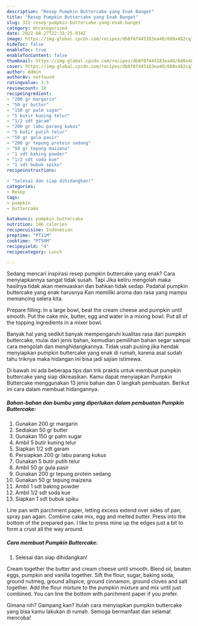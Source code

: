 ```yaml
---
description: "Resep Pumpkin Buttercake yang Enak Banget"
title: "Resep Pumpkin Buttercake yang Enak Banget"
slug: 322-resep-pumpkin-buttercake-yang-enak-banget
category: Uncategorized
date: 2022-08-27T22:33:25.934Z
image: https://img-global.cpcdn.com/recipes/db8f6f445183ea40/680x482cq70/pumpkin-buttercake-foto-resep-utama.jpg
hideToc: false
enableToc: true
enableTocContent: false
thumbnail: https://img-global.cpcdn.com/recipes/db8f6f445183ea40/680x482cq70/pumpkin-buttercake-foto-resep-utama.jpg
cover: https://img-global.cpcdn.com/recipes/db8f6f445183ea40/680x482cq70/pumpkin-buttercake-foto-resep-utama.jpg
author: Admin
authorAv: notfound
ratingvalue: 3.5
reviewcount: 18
recipeingredient:
- "200 gr margarin"
- "50 gr butter"
- "150 gr palm sugar"
- "5 butir kuning telur"
- "1/2 sdt garam"
- "200 gr labu parang kukus"
- "5 butir putih telur"
- "50 gr gula pasir"
- "200 gr tepung protein sedang"
- "50 gr tepung maizena"
- "1 sdt baking powder"
- "1/2 sdt soda kue"
- "1 sdt bubuk spiku"
recipeinstructions:

- "Selesai dan siap dihidangkan!"
categories:
- Resep
tags:
- pumpkin
- buttercake

katakunci: pumpkin buttercake 
nutrition: 146 calories
recipecuisine: Indonesian
preptime: "PT11M"
cooktime: "PT50M"
recipeyield: "4"
recipecategory: Lunch

---
```



Sedang mencari inspirasi resep pumpkin buttercake yang enak? Cara menyiapkannya sangat tidak susah. Tapi Jika keliru mengolah maka hasilnya tidak akan memuaskan dan bahkan tidak sedap. Padahal pumpkin buttercake yang enak harusnya Kan memiliki aroma dan rasa yang mampu memancing selera kita.


Prepare filling: In a large bowl, beat the cream cheese and pumpkin until smooth. Put the cake mix, butter, egg and water in a mixing bowl. Put all of the topping ingredients in a mixer bowl.

Banyak hal yang sedikit banyak mempengaruhi kualitas rasa dari pumpkin buttercake, mulai dari jenis bahan, kemudian pemilihan bahan segar sampai cara mengolah dan menghidangkannya. Tidak usah pusing jika hendak menyiapkan pumpkin buttercake yang enak di rumah, karena asal sudah tahu triknya maka hidangan ini bisa jadi sajian istimewa.


Di bawah ini ada beberapa tips dan trik praktis untuk membuat pumpkin buttercake yang siap dikreasikan. Kamu dapat menyiapkan Pumpkin Buttercake menggunakan 13 jenis bahan dan 0 langkah pembuatan. Berikut ini cara dalam membuat hidangannya.

<!--inarticleads1-->

##### Bahan-bahan dan bumbu yang diperlukan dalam pembuatan Pumpkin Buttercake:

1. Gunakan 200 gr margarin
1. Sediakan 50 gr butter
1. Gunakan 150 gr palm sugar
1. Ambil 5 butir kuning telur
1. Siapkan 1/2 sdt garam
1. Persiapkan 200 gr labu parang kukus
1. Gunakan 5 butir putih telur
1. Ambil 50 gr gula pasir
1. Gunakan 200 gr tepung protein sedang
1. Gunakan 50 gr tepung maizena
1. Ambil 1 sdt baking powder
1. Ambil 1/2 sdt soda kue
1. Siapkan 1 sdt bubuk spiku


Line pan with parchment paper, letting excess extend over sides of pan; spray pan again. Combine cake mix, egg and melted butter. Press into the bottom of the prepared pan. I like to press mine up the edges just a bit to form a crust all the way around. 

<!--inarticleads2-->

##### Cara membuat Pumpkin Buttercake:


1. Selesai dan siap dihidangkan!

Cream together the butter and cream cheese until smooth. Blend oil, beaten eggs, pumpkin and vanilla together. Sift the flour, sugar, baking soda, ground nutmeg, ground allspice, ground cinnamon, ground cloves and salt together. Add the flour mixture to the pumpkin mixture and mix until just combined. You can line the bottom with parchment paper if you prefer. 

Gimana nih? Gampang kan? Itulah cara menyiapkan pumpkin buttercake yang bisa kamu lakukan di rumah. Semoga bermanfaat dan selamat mencoba!
